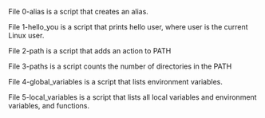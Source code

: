 File 0-alias is a script that creates an alias.

File 1-hello_you is a script that prints hello user, where user is the current Linux user.

File 2-path is a script that adds an action to PATH

File 3-paths is a script counts the number of directories in the PATH

File 4-global_variables is a script that lists environment variables.

File 5-local_variables is a script that lists all local variables and environment variables, and functions.


